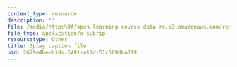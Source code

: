 ```yaml
---
content_type: resource
description: ''
file: /media/https%3A/open-learning-course-data-rc.s3.amazonaws.com/res-15-003-shaping-the-future-of-work-15-662x-spring-2016/2679e4beb18a5491a17d51c509dba019_Q69ILtZSteE.vtt
file_type: application/x-subrip
resourcetype: Other
title: 3play caption file
uid: 2679e4be-b18a-5491-a17d-51c509dba019
---
```

